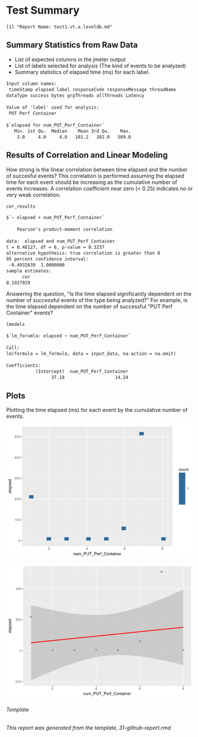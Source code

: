 Test Summary
================

    [1] "Report Name: test1.vt.a.leveldb.md"

Summary Statistics from Raw Data
--------------------------------

-   List of expected columns in the jmeter output
-   List of labels selected for analysis (The kind of events to be analyzed)
-   Summary statistics of elapsed time (ms) for each label.

<!-- -->

    Input column names:
     timeStamp elapsed label responseCode responseMessage threadName dataType success bytes grpThreads allThreads Latency

    Value of 'label' used for analysis:
     PUT Perf Container

    $`elapsed for num_PUT_Perf_Container`
       Min. 1st Qu.  Median    Mean 3rd Qu.    Max. 
        3.0     4.0     4.0   101.2   102.0   509.0 

Results of Correlation and Linear Modeling
------------------------------------------

How strong is the linear correlation between time elapsed and the number of succesful events? This correlation is performed assuming the elapsed time for each event should be increasing as the cumulative number of events increases. A correlation coefficient near zero (&lt; 0.25) indicates no or very weak correlation.

``` r
cor_results
```

    $`~ elapsed + num_PUT_Perf_Container`

        Pearson's product-moment correlation

    data:  elapsed and num_PUT_Perf_Container
    t = 0.48127, df = 6, p-value = 0.3237
    alternative hypothesis: true correlation is greater than 0
    95 percent confidence interval:
     -0.4932639  1.0000000
    sample estimates:
          cor 
    0.1927929 

Answering the question, "Is the time elapsed significantly dependent on the number of successful events of the type being analyzed?" For example, is the time elapsed dependent on the number of successful "PUT Perf Container" events?

``` r
lmodels
```

    $`lm_forumla: elapsed ~ num_PUT_Perf_Container`

    Call:
    lm(formula = lm_formula, data = input_data, na.action = na.omit)

    Coefficients:
               (Intercept)  num_PUT_Perf_Container  
                     37.18                   14.24  

Plots
-----

Plotting the time elapsed (ms) for each event by the cumulative number of events.

![](test1.vt.a.leveldb_files/figure-markdown_github/bin_plots-1.png)

![](test1.vt.a.leveldb_files/figure-markdown_github/dot_plots-1.png)

###### Template

*This report was generated from the template, 31-github-report.rmd*
